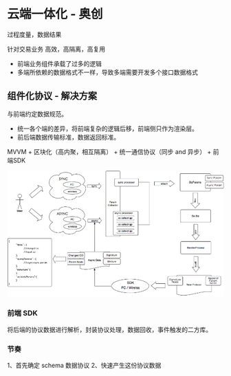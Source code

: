 # 云端一体化 - 奥创 

过程度量，数据结果

针对交易业务
高效，高隔离，高复用

- 前端业务组件承载了过多的逻辑
- 多端所依赖的数据格式不一样，导致多端需要开发多个接口数据格式

## 组件化协议 - 解决方案

与前端约定数据规范。

- 统一各个端的差异，将前端复杂的逻辑后移，前端侧只作为渲染层。
- 前后端数据传输标准，数据返回标准。

MVVM + 区块化（高内聚，相互隔离） + 统一通信协议（同步 and 异步） + 前端SDK

![image](media/15782898773650/image.png)

### 前端 SDK 

将后端的协议数据进行解析，封装协议处理，数据回收，事件触发的二方库。



### 节奏

1、首先确定 schema 数据协议
2、快速产生这份协议数据

